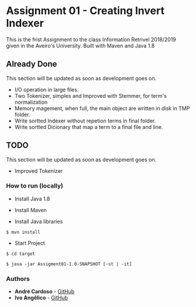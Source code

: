 # Assignment 01 - Creating Invert Indexer

This is the frist Assignment to the class Information Retrivel 2018/2019 given in the Aveiro's University.
Built with Maven and Java 1.8

## Already Done
This section will be updated as soon as development goes on.
* I/O operation in large files.
* Two Tokenizer, simples and Improved with Stemmer, for term's normalization 
* Memory magement, when full, the main object are written in disk in TMP folder.
* Write sortted Indexer without repetion terms in final folder.
* Write sortted Dicionary that map a term to a final file and line.

## TODO
This section will be updated as soon as development goes on.
* Improved Tokenizer

### How to run (locally)

* Install Java 1.8

* Install Maven

* Install Java libraries
```
$ mvn install
```

* Start Project
```
$ cd target
```
```
$ java -jar Assigment01-1.0-SNAPSHOT [-st | -it]
```

### Authors
* **André Cardoso** - [GitHub](https://github.com/aCard0s0)
* **Ivo Angêlico** - [GitHub](https://github.com/ivoangelico)